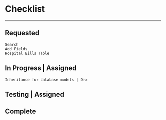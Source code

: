# Checklist
--------------------------
## Requested
	Search
	Add Fields
	Hospital Bills Table
## In Progress 		| Assigned
	Inheritance for database models | Deo

## Testing 			| Assigned

## Complete